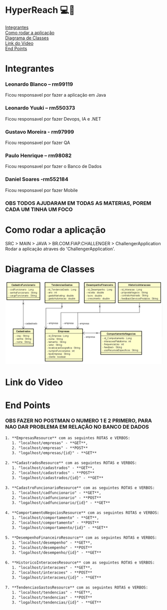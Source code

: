 # HyperReach 💻🤖

[Integrantes](#integrantes)  
[Como rodar a aplicação](#como-rodar-a-aplicação)  
[Diagrama de Classes](#diagrama-de-classes)  
[Link do Video](#link-do-video)  
[End Points  ](#link-do-video)  

# Integrantes  

### Leonardo Blanco – rm99119 
Ficou responsavel por fazer a aplicação em Java
### Leonardo Yuuki – rm550373
Ficou responsavel por fazer Devops, IA e .NET
### Gustavo Moreira - rm97999
Ficou responsavel por fazer QA
### Paulo Henrique – rm98082
Ficou responsavel por fazer o Banco de Dados
### Daniel Soares -rm552184
Ficou responsavel por fazer Mobile

### OBS TODOS AJUDARAM EM TODAS AS MATERIAS, POREM CADA UM TINHA UM FOCO

# Como rodar a aplicação

SRC > MAIN > JAVA > BR.COM.FIAP.CHALLENGER > ChallengerApplication  
Rodar a aplicação atraves do 'ChallengerApplication'.

# Diagrama de Classes
![diagrama-classes.png](documentacao%2Fdiagramas%2Fdiagrama-classes.png)

# Link do Video

# End Points    

### OBS FAZER NO POSTMAN O NUMERO 1 E 2 PRIMERO, PARA NAO DAR PROBLEMA EM RELAÇÃO NO BANCO DE DADOS

    1. **EmpresasResource** com as seguintes ROTAS e VERBOS:
       1. "localhost/empresas" - **GET**,
       2. "localhost/empresas" - **POST**
       3. "logalhost/empresas/{id}" - **GET**

    2. **CadastradosResource** com as seguintes ROTAS e VERBOS:
       1. "localhost/cadastrados" - **GET**,
       2. "localhost/cadastrados" - **POST**
       3. "logalhost/cadastrados/{id}" - **GET**

    3. **CadastroFuncionarioResource** com as seguintes ROTAS e VERBOS:
       1. "localhost/cadfuncionario" - **GET**,
       2. "localhost/cadfuncionario" - **POST**
       3. "logalhost/cadfuncionario/{id}" - **GET**
    
    4. **ComportamentoNegociosResource** com as seguintes ROTAS e VERBOS:
       1. "localhost/comportamento" - **GET**,
       2. "localhost/comportamento" - **POST**
       3. "logalhost/comportamento/{id}" - **GET**
       
    5. **DesempenhoFinanceiroResource** com as seguintes ROTAS e VERBOS:
       1. "localhost/desempenho" - **GET**,
       2. "localhost/desempenho" - **POST**
       3. "logalhost/desempenho/{id}" - **GET**

    6. **HistoricoInteracoesResource** com as seguintes ROTAS e VERBOS:
       1. "localhost/interacoes" - **GET**,
       2. "localhost/interacoes" - **POST**
       3. "logalhost/interacoes/{id}" - **GET**

    7. **TendenciasGastosResource** com as seguintes ROTAS e VERBOS:
       1. "localhost/tendencias" - **GET**,
       2. "localhost/tendencias" - **POST**
       3. "logalhost/tendencias/{id}" - **GET**
    
    

